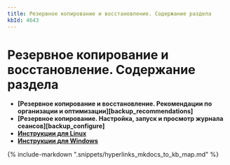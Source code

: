```yaml
---
title: Резервное копирование и восстановление. Содержание раздела
kbId: 4643
---
```


# Резервное копирование и восстановление. Содержание раздела

- **[Резервное копирование и восстановление. Рекомендации по организации и оптимизации][backup_recommendations]**
- **[Резервное копирование. Настройка, запуск и просмотр журнала сеансов][backup_configure]**
- **[Инструкции для Linux](https://kb.comindware.ru/category.php?id=812)**
- **[Инструкции для Windows](https://kb.comindware.ru/category.php?id=811)**

{% include-markdown ".snippets/hyperlinks_mkdocs_to_kb_map.md" %}
